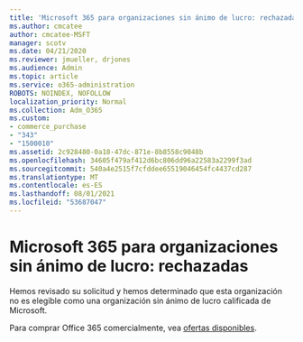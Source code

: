```yaml
---
title: 'Microsoft 365 para organizaciones sin ánimo de lucro: rechazadas'
ms.author: cmcatee
author: cmcatee-MSFT
manager: scotv
ms.date: 04/21/2020
ms.reviewer: jmueller, drjones
ms.audience: Admin
ms.topic: article
ms.service: o365-administration
ROBOTS: NOINDEX, NOFOLLOW
localization_priority: Normal
ms.collection: Adm_O365
ms.custom:
- commerce_purchase
- "343"
- "1500010"
ms.assetid: 2c928480-0a18-47dc-871e-8b8558c9048b
ms.openlocfilehash: 34605f479af412d6bc806dd96a22583a2299f3ad
ms.sourcegitcommit: 540a4e2515f7cfddee65519046454fc4437cd287
ms.translationtype: MT
ms.contentlocale: es-ES
ms.lasthandoff: 08/01/2021
ms.locfileid: "53687047"
---
```

# <a name="microsoft-365-for-nonprofits---declined"></a>Microsoft 365 para organizaciones sin ánimo de lucro: rechazadas

Hemos revisado su solicitud y hemos determinado que esta organización no es elegible como una organización sin ánimo de lucro calificada de Microsoft.
  
Para comprar Office 365 comercialmente, vea [ofertas disponibles](https://portal.office.com/AdminPortal/Home).
